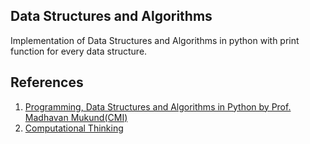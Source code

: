 ## Data Structures and Algorithms

Implementation of Data Structures and Algorithms in python with print function for every data structure.

## References

1. [Programming, Data Structures and Algorithms in Python by Prof. Madhavan Mukund(CMI)](https://www.youtube.com/playlist?list=PLZ2ps__7DhBaDccbZRgiU1sHX2gZrQ-XT)
2. [Computational Thinking](https://www.youtube.com/playlist?list=PLZ2ps__7DhBafl7je6SmrUcm8np-0BQEY)
